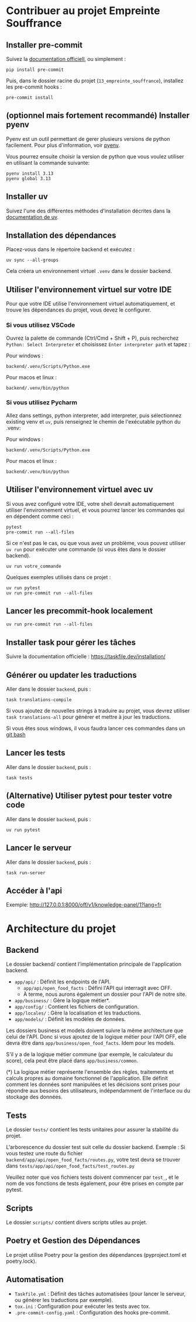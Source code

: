 # Contribuer au projet Empreinte Souffrance

## Installer pre-commit

Suivez la [documentation officiell](https://pre-commit.com/), ou simplement :

    pip install pre-commit

Puis, dans le dossier racine du projet (`13_empreinte_souffrance`), installez les pre-commit hooks :

    pre-commit install

## (optionnel mais fortement recommandé) Installer pyenv

Pyenv est un outil permettant de gerer plusieurs versions de python facilement.
Pour plus d'information, voir [pyenv](https://github.com/pyenv/pyenv-installer).

Vous pourrez ensuite choisir la version de python que vous voulez utiliser en utilisant la commande suivante:

    pyenv install 3.13
    pyenv global 3.13

## Installer uv

Suivez l'une des différentes méthodes d'installation décrites dans la [documentation de uv](https://docs.astral.sh/uv/getting-started/installation/).

## Installation des dépendances

Placez-vous dans le répertoire backend et exécutez :

    uv sync --all-groups

Cela créera un environnement virtuel `.venv` dans le dossier backend.

## Utiliser l'environnement virtuel sur votre IDE

Pour que votre IDE utilise l'environnement virtuel automatiquement, et trouve les dépendances du projet, vous devez le configurer.

### Si vous utilisez VSCode

Ouvrez la palette de commande (Ctrl/Cmd + Shift + P), puis recherchez `Python: Select Interpreter` et choisissez `Enter interpreter path` et tapez :

Pour windows :

    backend/.venv/Scripts/Python.exe

Pour macos et linux :

    backend/.venv/bin/python

### Si vous utilisez Pycharm

Allez dans settings, python interpreter, add interpreter, puis sélectionnez existing venv et `uv`, puis renseignez le chemin de l'exécutable python du .venv:

Pour windows :

    backend/.venv/Scripts/Python.exe

Pour macos et linux :

    backend/.venv/bin/python

## Utiliser l'environnement virtuel avec uv

Si vous avez configuré votre IDE, votre shell devrait automatiquement utiliser l'environnement virtuel, et vous pourrez lancer les commandes qui en dépendent comme ceci :

    pytest
    pre-commit run --all-files

Si ce n'est pas le cas, ou que vous avez un problème, vous pouvez utiliser `uv run` pour exécuter une commande (si vous êtes dans le dossier backend).

    uv run votre_commande

Quelques exemples utilisés dans ce projet :

    uv run pytest
    uv run pre-commit run --all-files

## Lancer les precommit-hook localement

    uv run pre-commit run --all-files

## Installer task pour gérer les tâches

Suivre la documentation officielle : https://taskfile.dev/installation/

## Générer ou updater les traductions

Aller dans le dossier `backend`, puis :

    task translations-compile

Si vous ajoutez de nouvelles strings à traduire au projet, vous devrez utiliser `task translations-all` pour générer et mettre à jour les traductions.

Si vous êtes sous windows, il vous faudra lancer ces commandes dans un [git bash](https://gitforwindows.org/)

## Lancer les tests

Aller dans le dossier `backend`, puis :

    task tests

## (Alternative) Utiliser pytest pour tester votre code

Aller dans le dossier `backend`, puis :

    uv run pytest

## Lancer le serveur

Aller dans le dossier `backend`, puis :

    task run-server

## Accéder à l'api

Exemple: http://127.0.0.1:8000/off/v1/knowledge-panel/1?lang=fr


# Architecture du projet

## Backend

Le dossier backend/ contient l'implémentation principale de l'application backend.

- `app/api/` : Définit les endpoints de l'API.
  - `app/api/open_food_facts` : Défini l'API qui interragit avec OFF.
  - À terme, nous aurons également un dossier pour l'API de notre site.
- `app/business/` : Gère la logique métier*.
- `app/config/` : Contient les fichiers de configuration.
- `app/locales/` : Gère la localisation et les traductions.
- `app/models/` : Définit les modèles de données.

Les dossiers business et models doivent suivre la même architecture que celui de l'API. Donc si vous ajoutez de la logique métier pour l'API OFF, elle devra être dans `app/business/open_food_facts`. Idem pour les models.

S'il y a de la logique métier commune (par exemple, le calculateur du score), cela peut être placé dans `app/business/common`.

(*) La logique métier représente l'ensemble des règles, traitements et calculs propres au domaine fonctionnel de l'application. Elle définit comment les données sont manipulées et les décisions sont prises pour répondre aux besoins des utilisateurs, indépendamment de l'interface ou du stockage des données.

## Tests

Le dossier `tests/` contient les tests unitaires pour assurer la stabilité du projet.

L'arborescence du dossier test suit celle du dossier backend. Exemple : Si vous testez une route du fichier `backend/app/api/open_food_facts/routes.py`, votre test devra se trouver dans `tests/app/api/open_food_facts/test_routes.py`

Veuillez noter que vos fichiers tests doivent commencer par `test_`, et le nom de vos fonctions de tests également, pour être prises en compte par pytest.

## Scripts

Le dossier `scripts/` contient divers scripts utiles au projet.

## Poetry et Gestion des Dépendances

Le projet utilise Poetry pour la gestion des dépendances (pyproject.toml et poetry.lock).

## Automatisation

- `Taskfile.yml` : Définit des tâches automatisées (pour lancer le serveur, ou générer les traductions par exemple).
- `tox.ini` : Configuration pour exécuter les tests avec tox.
- `.pre-commit-config.yaml` : Configuration des hooks pre-commit.
